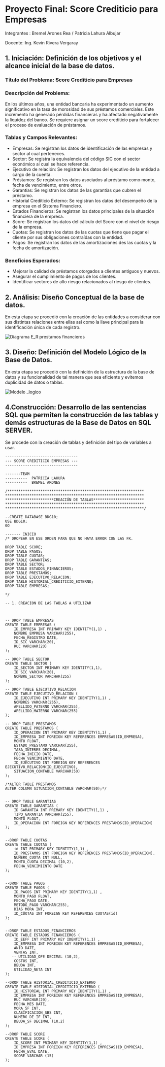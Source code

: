 # Proyecto Final: Score Crediticio para Empresas
Integrantes : Bremel Arones Rea / Patricia Lahura Albujar

Docente: Ing. Kevin Rivera Vergaray

## **1. Iniciación: Definición de los objetivos y el alcance inicial de la base de datos.**
### Título del Problema:  Score Crediticio para Empresas
### **Descripción del Problema:**
En los últimos años, una entidad bancaria ha experimentado un aumento significativo en la tasa de morosidad de sus préstamos comerciales. Este incremento ha generado pérdidas financieras y ha afectado negativamente la liquidez del banco. Se requiere asignar un score crediticio para fortalecer el proceso de evaluación de préstamos.

### **Tablas y Campos Relevantes:**

- Empresas: Se registran los datos de identificación de las empresas y sector al cual perteneces.
- Sector: Se registra la equivalencia del código SIC con el sector económico al cual se hace referencia. 
- Ejecutivo de relación: Se registran los datos del ejecutivo de la entidad a cargo de la cuenta. 
- Préstamos: Se registran los datos asociados al préstamo como monto, fecha de vencimiento, entre otros. 
- Garantías: Se registran los datos de las garantías que cubren el préstamo.
- Historial Crediticio Externo: Se registran los datos del desempeño de la empresa en el Sistema Financiero. 
- Estados Financieros: Se registran los datos principales de la situación financiera de la empresa. 
- Score: Se registran los datos del cálculo del Score con el nivel de riesgo de la empresa. 
- Cuotas: Se registran los datos de las cuotas que tiene que pagar el cliente por sus obligaciones contraídas con la entidad. 
- Pagos: Se registran los datos de las amortizaciones des las cuotas y la fecha de amortización. 


### **Beneficios Esperados:**
- Mejorar la calidad de préstamos otorgados a clientes antiguos y nuevos. 
- Asegurar el cumplimiento de pagos de los clientes.
- Identificar sectores de alto riesgo relacionados al riesgo de clientes.

## **2. Análisis: Diseño Conceptual de la base de datos.**

En esta etapa se procedió con la creación de las entidades a considerar con sus distintas relaciones entre ellas así como la llave principal para la identificación única de cada registro.

![Diagrama E_R prestamos financieros](https://github.com/Bremel1011/Bremel1011/blob/main/Diagrama%20E_R%20-%20ScoreEmpresa.jpg?raw=true)

## **3. Diseño: Definición del Modelo Lógico de la Base de Datos.**

En esta etapa se procedió con la definición de la estructura de la base de datos y su funcionalidad de tal manera que sea eficiente y evitemos duplicidad de datos o tablas.

![Modelo _logico](https://github.com/Bremel1011/Bremel1011/blob/main/score-crediticio-empresas_1.png?raw=true)

## **4.Construcción: Desarrollo de las sentencias SQL que permiten la construcción de las tablas y demás estructuras de la Base de Datos en SQL SERVER.**

Se procede con la creación de tablas y definición del tipo de variables a usar.

```
---------------------------------
--- SCORE CREDITICIO EMPRESAS ---
---------------------------------

-------TEAM
----------  PATRICIA LAHURA
----------  BREMEL ARONES

/**************************************************************
***************************************************************
**********************CREACIÓN DE TABLAS***********************
***************************************************************
***************************************************************/

--CREATE DATABASE BDG10;
USE BDG10;
GO

------- INICIO
/* DROPEAR EN ESE ORDEN PARA QUE NO HAYA ERROR CON LAS FK.

DROP TABLE SCORE;
DROP TABLE PAGOS;
DROP TABLE CUOTAS;
DROP TABLE GARANTIAS;
DROP TABLE SECTOR;
DROP TABLE ESTADOS_FINANCIEROS;
DROP TABLE PRESTAMOS;
DROP TABLE EJECUTIVO_RELACION;
DROP TABLE HISTORIAL_CREDITICIO_EXTERNO;
DROP TABLE EMPRESAS;

*/

-- 1. CREACION DE LAS TABLAS A UTILIZAR



-- DROP TABLE EMPRESAS
CREATE TABLE EMPRESAS (
    ID_EMPRESA INT PRIMARY KEY IDENTITY(1,1) ,
    NOMBRE_EMPRESA VARCHAR(255),
    FECHA_REGISTRO DATE,
    ID_SIC VARCHAR(20),
    RUC VARCHAR(20)
);

-- DROP TABLE SECTOR
CREATE TABLE SECTOR (
    ID_SECTOR INT PRIMARY KEY IDENTITY(1,1),
	ID_SIC VARCHAR(20),
    NOMBRE_SECTOR VARCHAR(255)
);

-- DROP TABLE EJECUTIVO_RELACION
CREATE TABLE EJECUTIVO_RELACION (
    ID_EJECUTIVO INT PRIMARY KEY IDENTITY(1,1) ,
    NOMBRES VARCHAR(255),
    APELLIDO_PATERNO VARCHAR(255),
    APELLIDO_MATERNO VARCHAR(255)
);

-- DROP TABLE PRESTAMOS
CREATE TABLE PRESTAMOS (
    ID_OPERACION INT PRIMARY KEY IDENTITY(1,1) ,
    ID_EMPRESA INT FOREIGN KEY REFERENCES EMPRESAS(ID_EMPRESA),
    MONTO FLOAT,
    ESTADO_PRESTAMO VARCHAR(255),
    TASA_INTERES DECIMAL,
    FECHA_INICIO DATE,
    FECHA_VENCIMIENTO DATE,
    ID_EJECUTIVO INT FOREIGN KEY REFERENCES EJECUTIVO_RELACION(ID_EJECUTIVO),
    SITUACION_CONTABLE VARCHAR(50)
);

/*ALTER TABLE PRESTAMOS
ALTER COLUMN SITUACION_CONTABLE VARCHAR(50);*/


-- DROP TABLE GARANTIAS
CREATE TABLE GARANTIAS (
    ID_GARANTIA INT PRIMARY KEY IDENTITY(1,1) ,
    TIPO_GARANTIA VARCHAR(255),
    MONTO FLOAT,
    ID_OPERACION INT FOREIGN KEY REFERENCES PRESTAMOS(ID_OPERACION)
);


--DROP TABLE CUOTAS
CREATE TABLE CUOTAS (
    id INT PRIMARY KEY IDENTITY(1,1) ,
    ID_PRESTAMOS INT FOREIGN KEY REFERENCES PRESTAMOS(ID_OPERACION),
    NUMERO_CUOTA INT NULL,
    MONTO_CUOTA DECIMAL (10,2),
    FECHA_VENCIMIENTO DATE
);


--DROP TABLE PAGOS
CREATE TABLE PAGOS (
    ID_PAGOS INT PRIMARY KEY IDENTITY(1,1) ,
    MONTO_PAGO FLOAT,
    FECHA_PAGO DATE,
    METODO_PAGO VARCHAR(255),
    DIAS_MORA INT,
    ID_CUOTAS INT FOREIGN KEY REFERENCES CUOTAS(id)
);


--DROP TABLE ESTADOS_FINANCIEROS
CREATE TABLE ESTADOS_FINANCIEROS (
    ID_EEFF INT PRIMARY KEY IDENTITY(1,1) ,
    ID_EMPRESA INT FOREIGN KEY REFERENCES EMPRESAS(ID_EMPRESA),
    ANIO DATE,
    VENTAS INT,
   -- UTILIDAD_OPE DECIMAL (10,2),
    COSTOS INT,
    DEUDA INT,
    UTILIDAD_NETA INT
);

--DROP TABLE HISTORIAL_CREDITICIO_EXTERNO
CREATE TABLE HISTORIAL_CREDITICIO_EXTERNO (
    ID_HISTORIAL INT PRIMARY KEY IDENTITY(1,1) ,
	ID_EMPRESA INT FOREIGN KEY REFERENCES EMPRESAS(ID_EMPRESA),
    RUC VARCHAR(20),
    FECHA_MES DATE,
    MORA_SF INT,
    CLASIFICACION_SBS INT,
    NUMERO_DE_IF INT,
    DEUDA_SF DECIMAL (10,2)
);

--DROP TABLE SCORE
CREATE TABLE SCORE (
    ID_SCORE INT PRIMARY KEY IDENTITY(1,1) ,
    ID_EMPRESA INT FOREIGN KEY REFERENCES EMPRESAS(ID_EMPRESA),
    FECHA_EVAL DATE,
    SCORE VARCHAR (15)
);
```










